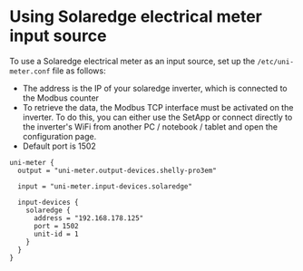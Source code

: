 # Using Solaredge electrical meter input source

To use a Solaredge electrical meter as an input source, set up the `/etc/uni-meter.conf` file as
follows:

* The address is the IP of your solaredge inverter, which is connected to the
  Modbus counter
* To retrieve the data, the Modbus TCP interface must be activated on the
  inverter. To do this, you can either use the SetApp or connect directly to
  the inverter's WiFi from another PC / notebook / tablet and open the
  configuration page.
* Default port is 1502

```hocon
uni-meter {
  output = "uni-meter.output-devices.shelly-pro3em"

  input = "uni-meter.input-devices.solaredge"
  
  input-devices {   
    solaredge {
      address = "192.168.178.125"
      port = 1502
      unit-id = 1
    }
  }  
}
```

